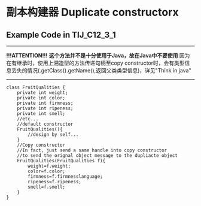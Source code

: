 # 副本构建器 Duplicate constructorx
## Example Code in TIJ_C12_3_1
***
**!!!ATTENTION!!!**
**这个方法并不是十分使用于Java，故在Java中不要使用**
因为在有继承时，使用上溯造型的方法传递句柄至copy constructor时，会有类型信息丢失的情况(.getClass().getName(),返回父类类型信息)，详见"Think in java"
***
```
class FruitQualities {
    private int weight;
    private int color;
    private int firmness;
    private int ripeness;
    private int smell;
    //etc...
    //default constructor
    FruitQualities(){
        //design by self...
    }
    //Copy constructor
    //In fact, just send a same handle into copy constructor 
    //to send the orignal object message to the dupliacte object
    FruitQualities(FruitQualities f){
        weight=f.weight;
        color=f.color;
        firmness=f.firmnesslanguage;
        ripeness=f.ripeness;
        smell=f.smell;    
    }
}
```
